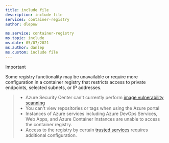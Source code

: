 ```yaml
---
title: include file
description: include file
services: container-registry
author: dlepow

ms.service: container-registry
ms.topic: include
ms.date: 05/07/2021
ms.author: danlep
ms.custom: include file
---
```



> [!IMPORTANT]
Some registry functionality may be unavailable or require more configuration in a container registry that restricts access to private endpoints, selected subnets, or IP addresses. 
> * Azure Security Center can't currently perform [image vulnerability scanning](../articles/security-center/defender-for-container-registries-introduction.md?bc=%2fazure%2fcontainer-registry%2fbreadcrumb%2ftoc.json&toc=%2fazure%2fcontainer-registry%2ftoc.json) 
> * You can't view repositories or tags when using the Azure portal
> * Instances of Azure services including Azure DevOps Services, Web Apps, and Azure Container Instances are unable to access the container registry. 
> * Access to the registry by certain [trusted services](../articles/container-registry/allow-access-trusted-services.md) requires additional configuration. 
